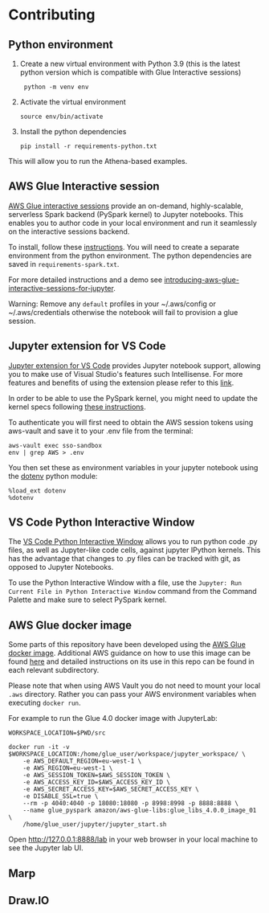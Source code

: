 # Contributing

## Python environment

1. Create a new virtual environment with Python 3.9 (this is the latest python version which is compatible with Glue Interactive sessions)

        python -m venv env

2.  Activate the virtual environment

        source env/bin/activate

3.  Install the python dependencies

        pip install -r requirements-python.txt

This will allow you to run the Athena-based examples.

## AWS Glue Interactive session

[AWS Glue interactive sessions](https://docs.aws.amazon.com/glue/latest/dg/interactive-sessions-overview.html) provide an on-demand, highly-scalable, serverless Spark backend (PySpark kernel) to Jupyter notebooks. This enables you to author code in your local environment and run it seamlessly on the interactive sessions backend.

To install, follow these [instructions](https://docs.aws.amazon.com/glue/latest/dg/interactive-sessions.html#interative-sessions-windows-instructions). You will need to create a separate environment from the python environment. The python dependencies are saved in `requirements-spark.txt`.

For more detailed instructions and a demo see [introducing-aws-glue-interactive-sessions-for-jupyter](https://aws.amazon.com/blogs/big-data/introducing-aws-glue-interactive-sessions-for-jupyter/).

Warning: Remove any `default` profiles in your ~/.aws/config or ~/.aws/credentials otherwise the notebook will fail to provision a glue session. 

## Jupyter extension for VS Code

[Jupyter extension for VS Code](https://marketplace.visualstudio.com/items?itemName=ms-toolsai.jupyter) provides Jupyter notebook support, allowing you to make use of Visual Studio's features such Intellisense. For more features and benefits of using the extension please refer to this [link](https://code.visualstudio.com/docs/datascience/jupyter-notebooks).

In order to be able to use the PySpark kernel, you might need to update the kernel specs following [these instructions](https://stackoverflow.com/questions/73994337/cannot-find-pyspark-kernel-aws-glue-interactive-sessions-with-vscode).

To authenticate you will first need to obtain the AWS session tokens using aws-vault and save it to your .env file from the terminal:

```
aws-vault exec sso-sandbox
env | grep AWS > .env
```

You then set these as environment variables in your jupyter notebook using the [dotenv](https://github.com/theskumar/python-dotenv) python module:

```
%load_ext dotenv
%dotenv
```

## VS Code Python Interactive Window

The [VS Code Python Interactive Window](https://code.visualstudio.com/docs/python/jupyter-support-py) allows you to run python code .py files, as well as Jupyter-like code cells, against jupyter IPython kernels. This has the advantage that changes to .py files can be tracked with git, as opposed to Jupyter Notebooks.

To use the Python Interactive Window with a file, use the `Jupyter: Run Current File in Python Interactive Window` command from the Command Palette and make sure to select PySpark kernel.

## AWS Glue docker image

Some parts of this repository have been developed using the [AWS Glue docker image](https://docs.aws.amazon.com/glue/latest/dg/aws-glue-programming-etl-libraries.html#develop-local-docker-image). Additional AWS guidance on how to use this image can be found [here](https://aws.amazon.com/blogs/big-data/develop-and-test-aws-glue-version-3-0-jobs-locally-using-a-docker-container/) and detailed instructions on its use in this repo can be found in each relevant subdirectory.

Please note that when using AWS Vault you do not need to mount your local `.aws` directory. Rather you can pass your AWS environment variables when executing `docker run`.

For example to run the Glue 4.0 docker image with JupyterLab:

```
WORKSPACE_LOCATION=$PWD/src

docker run -it -v $WORKSPACE_LOCATION:/home/glue_user/workspace/jupyter_workspace/ \
    -e AWS_DEFAULT_REGION=eu-west-1 \
    -e AWS_REGION=eu-west-1 \
    -e AWS_SESSION_TOKEN=$AWS_SESSION_TOKEN \
    -e AWS_ACCESS_KEY_ID=$AWS_ACCESS_KEY_ID \
    -e AWS_SECRET_ACCESS_KEY=$AWS_SECRET_ACCESS_KEY \
    -e DISABLE_SSL=true \
    --rm -p 4040:4040 -p 18080:18080 -p 8998:8998 -p 8888:8888 \
    --name glue_pyspark amazon/aws-glue-libs:glue_libs_4.0.0_image_01 \
    /home/glue_user/jupyter/jupyter_start.sh
```

Open http://127.0.0.1:8888/lab in your web browser in your local machine to see the Jupyter lab UI.

## Marp 

## Draw.IO

